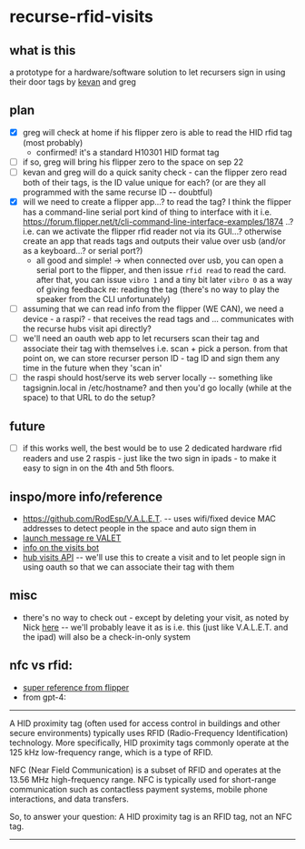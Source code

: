 # recurse-rfid-visits

## what is this

a prototype for a hardware/software solution to let recursers sign in using their door tags by [kevan](https://github.com/khollbach) and greg

## plan

- [X] greg will check at home if his flipper zero is able to read the HID rfid tag (most probably)
  - confirmed! it's a standard H10301 HID format tag
- [ ] if so, greg will bring his flipper zero to the space on sep 22
- [ ] kevan and greg will do a quick sanity check - can the flipper zero read both of their tags, is the ID value unique for each? (or are they all programmed with the same recurse ID -- doubtful)
- [X] will we need to create a flipper app...? to read the tag? I think the flipper has a command-line serial port kind of thing to interface with it i.e. https://forum.flipper.net/t/cli-command-line-interface-examples/1874 ..? i.e. can we activate the flipper rfid reader not via its GUI...? otherwise create an app that reads tags and outputs their value over usb (and/or as a keyboard...? or serial port?)
  - all good and simple! -> when connected over usb, you can open a serial port to the flipper, and then issue `rfid read` to read the card. after that, you can issue `vibro 1` and a tiny bit later `vibro 0` as a way of giving feedback re: reading the tag (there's no way to play the speaker from the CLI unfortunately)
- [ ] assuming that we can read info from the flipper (WE CAN), we need a device - a raspi? - that receives the read tags and ... communicates with the recurse hubs visit api directly?
- [ ] we'll need an oauth web app to let recursers scan their tag and associate their tag with themselves i.e. scan + pick a person. from that point on, we can store recurser person ID - tag ID and sign them any time in the future when they 'scan in'
- [ ] the raspi should host/serve its web server locally -- something like tagsignin.local in /etc/hostname? and then you'd go locally (while at the space) to that URL to do the setup?

## future

- [ ] if this works well, the best would be to use 2 dedicated hardware rfid readers and use 2 raspis - just like the two sign in ipads - to make it easy to sign in on the 4th and 5th floors.

## inspo/more info/reference

- https://github.com/RodEsp/V.A.L.E.T. -- uses wifi/fixed device MAC addresses to detect people in the space and auto sign them in
- [launch message re VALET](https://recurse.zulipchat.com/#narrow/stream/398504-397-Bridge/topic/V.2EA.2EL.2EE.2ET.2E/near/388175215)
- [info on the visits bot](https://recurse.zulipchat.com/#narrow/stream/398504-397-Bridge/topic/visits-bot!)
- [hub visits API](https://github.com/recursecenter/wiki/wiki/Recurse-Center-API#hub-visits) -- we'll use this to create a visit and to let people sign in using oauth so that we can associate their tag with them

## misc

- there's no way to check out - except by deleting your visit, as noted by Nick [here](https://recurse.zulipchat.com/#narrow/stream/398504-397-Bridge/topic/visits-bot!/near/384055535) -- we'll probably leave it as is i.e. this (just like V.A.L.E.T. and the ipad) will also be a check-in-only system

## nfc vs rfid:

- [super reference from flipper](https://blog.flipper.net/rfid/)
- from gpt-4:

---

A HID proximity tag (often used for access control in buildings and other secure environments) typically uses RFID (Radio-Frequency Identification) technology. More specifically, HID proximity tags commonly operate at the 125 kHz low-frequency range, which is a type of RFID.

NFC (Near Field Communication) is a subset of RFID and operates at the 13.56 MHz high-frequency range. NFC is typically used for short-range communication such as contactless payment systems, mobile phone interactions, and data transfers.

So, to answer your question: A HID proximity tag is an RFID tag, not an NFC tag.

---

